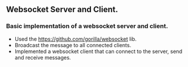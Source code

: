 ## Websocket Server and Client.

### Basic implementation of a websocket server and client.
- Used the https://github.com/gorilla/websocket lib.
- Broadcast the message to all connected clients.
- Implemented a websocket client that can connect to the server, send and receive messages.
